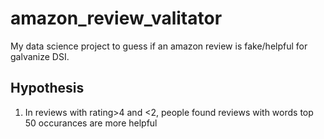 # amazon_review_valitator
My data science project to guess if an amazon review is fake/helpful for galvanize DSI. 

## Hypothesis
 1) In reviews with rating>4 and <2, people found reviews with words top 50 occurances are more helpful